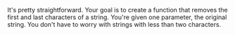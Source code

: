 It's pretty straightforward. Your goal is to create a function that removes the first and last characters of a string. You're given one parameter, the original string. You don't have to worry with strings with less than two characters.

